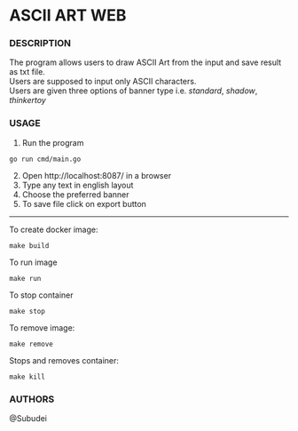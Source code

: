 # ASCII ART WEB

### DESCRIPTION    
The program allows users to draw ASCII Art from the input and save result as txt file.  
Users are supposed to input only ASCII characters.  
Users are given three options of banner type i.e. *standard*, *shadow*, *thinkertoy*  
  
### USAGE  
1. Run the program
```
go run cmd/main.go
```
2. Open http://localhost:8087/ in a browser
3. Type any text in english layout
4. Choose the preferred banner
5. To save file click on export button

_________________________________________________

To create docker image:
```
make build
```
To run image
```
make run
```
To stop container
```
make stop
```
To remove image:
```
make remove
```
Stops and removes container:
```
make kill
```

### AUTHORS
@Subudei
